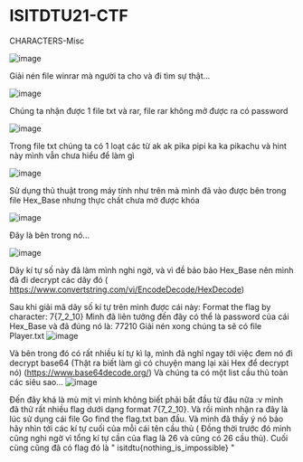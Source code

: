 # ISITDTU21-CTF
CHARACTERS-Misc

![image](https://user-images.githubusercontent.com/93731698/143735366-c6de1cb0-0734-4a7a-b011-91a189cb6687.png)

Giải nén file winrar mà người ta cho và đi tìm sự thật...

![image](https://user-images.githubusercontent.com/93731698/143735383-78a3d29e-bd09-49e5-aab3-5e6bea45e164.png)

Chúng ta nhận được 1 file txt và rar, file rar không mở được ra có password

![image](https://user-images.githubusercontent.com/93731698/143735435-f754d39d-38e0-414d-b10c-1d2a736d2e5d.png)

Trong file txt chúng ta có 1 loạt các từ ak ak pika pipi ka ka pikachu và hint này mình vẫn chưa hiểu để làm gì 

![image](https://user-images.githubusercontent.com/93731698/143735510-01acc780-c6ea-4eb2-9b95-7856f284763f.png)

Sử dụng thủ thuật trong máy tính như trên mà mình đã vào được bên trong file Hex_Base nhưng thực chất chưa mở được khóa

![image](https://user-images.githubusercontent.com/93731698/143735532-88d50dce-a2a0-401f-823b-e27544f8b3dc.png)

Đây là bên trong nó...

![image](https://user-images.githubusercontent.com/93731698/143735546-960a10d6-c572-41df-9c09-bf2893170855.png)

Dãy kí tự số này đã làm mình nghi ngờ, và vì đề bảo bảo Hex_Base nên mình đã đi decrypt các dãy đó ( https://www.convertstring.com/vi/EncodeDecode/HexDecode)

Sau khi giải mã dãy số kí tự trên mình được cái này: Format the flag by character: 7{7_2_10}
Mình đã liên tưởng đến đây có thể là password của cái Hex_Base và đã đúng nó là: 77210
Giải nén xong chúng ta sẽ có file Player.txt 
![image](https://user-images.githubusercontent.com/93731698/143735723-ead1f47e-7799-4f0a-bd91-728b475f5a3a.png)

Và bên trong đó có rất nhiều kí tự kì lạ, mình đã nghĩ ngay tới việc đem nó đi decrypt base64 (Thật ra biết làm gì có chuyện mang lại xài Hex để decrypt nó)
(https://www.base64decode.org/)
Và chúng ta có một list cầu thủ toàn các siêu sao... 
![image](https://user-images.githubusercontent.com/93731698/143735842-cc96fc5d-7b9d-4019-8c32-a353f8b3f2a5.png)

Đến đây khá là mù mịt vì mình không biết phải bắt đầu từ đâu nữa :v mình đã thử rất nhiều flag dưới dạng format 7{7_2_10}. Và rồi mình nhận ra đây là lúc sử dụng cái file Go find the flag.txt ban đầu. Và mình đã thấy ý nó bảo hãy nhìn tới các kí tự cuối của mỗi cái tên cầu thủ ( Đồng thời trước đó mình cũng nghi ngờ vì tổng kí tự cần của flag là 26 và cũng có 26 cầu thủ). Cuối cùng cũng đã có flag đó là " isitdtu{nothing_is_impossible} "




